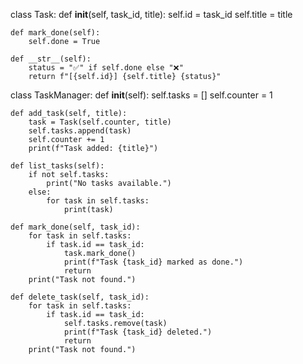 class Task:
    def __init__(self, task_id, title):
        self.id = task_id
        self.title = title
      

    def mark_done(self):
        self.done = True

    def __str__(self):
        status = "✅" if self.done else "❌"
        return f"[{self.id}] {self.title} {status}"


class TaskManager:
    def __init__(self):
        self.tasks = []
        self.counter = 1

    def add_task(self, title):
        task = Task(self.counter, title)
        self.tasks.append(task)
        self.counter += 1
        print(f"Task added: {title}")

    def list_tasks(self):
        if not self.tasks:
            print("No tasks available.")
        else:
            for task in self.tasks:
                print(task)

    def mark_done(self, task_id):
        for task in self.tasks:
            if task.id == task_id:
                task.mark_done()
                print(f"Task {task_id} marked as done.")
                return
        print("Task not found.")

    def delete_task(self, task_id):
        for task in self.tasks:
            if task.id == task_id:
                self.tasks.remove(task)
                print(f"Task {task_id} deleted.")
                return
        print("Task not found.")
